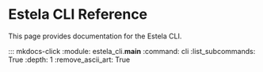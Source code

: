 # Estela CLI Reference

This page provides documentation for the Estela CLI.

::: mkdocs-click
    :module: estela_cli.__main__
    :command: cli
    :list_subcommands: True
    :depth: 1
    :remove_ascii_art: True
